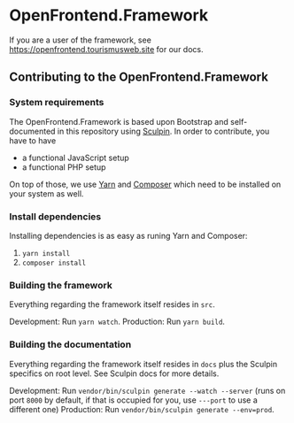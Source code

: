 # OpenFrontend.Framework

If you are a user of the framework, see https://openfrontend.tourismusweb.site for our docs.

## Contributing to the OpenFrontend.Framework

### System requirements

The OpenFrontend.Framework is based upon Bootstrap and self-documented in this repository using [Sculpin](https://sculpin.io).
In order to contribute, you have to have

- a functional JavaScript setup
- a functional PHP setup

On top of those, we use [Yarn](https://yarnpkg.com/getting-started/install) and [Composer](https://getcomposer.org/download/) which
need to be installed on your system as well.

### Install dependencies

Installing dependencies is as easy as runing Yarn and Composer:

1. `yarn install`
2. `composer install`

### Building the framework

Everything regarding the framework itself resides in `src`.

Development: Run `yarn watch`.
Production: Run `yarn build`.

### Building the documentation

Everything regarding the framework itself resides in `docs` plus the Sculpin specifics on root level. See Sculpin docs
for more details.

Development: Run `vendor/bin/sculpin generate --watch --server` (runs on port `8000` by default, if that is occupied for you,
use `---port` to use a different one)
Production: Run `vendor/bin/sculpin generate --env=prod`.